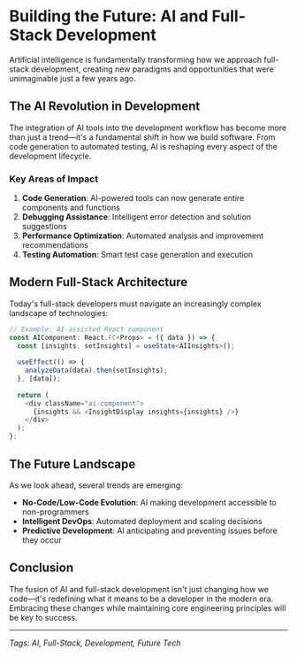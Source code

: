 # Building the Future: AI and Full-Stack Development



Artificial intelligence is fundamentally transforming how we approach full-stack development, creating new paradigms and opportunities that were unimaginable just a few years ago.

## The AI Revolution in Development

The integration of AI tools into the development workflow has become more than just a trend—it's a fundamental shift in how we build software. From code generation to automated testing, AI is reshaping every aspect of the development lifecycle.

### Key Areas of Impact

1. **Code Generation**: AI-powered tools can now generate entire components and functions
2. **Debugging Assistance**: Intelligent error detection and solution suggestions
3. **Performance Optimization**: Automated analysis and improvement recommendations
4. **Testing Automation**: Smart test case generation and execution

## Modern Full-Stack Architecture

Today's full-stack developers must navigate an increasingly complex landscape of technologies:

```typescript
// Example: AI-assisted React component
const AIComponent: React.FC<Props> = ({ data }) => {
  const [insights, setInsights] = useState<AIInsights>();
  
  useEffect(() => {
    analyzeData(data).then(setInsights);
  }, [data]);
  
  return (
    <div className="ai-component">
      {insights && <InsightDisplay insights={insights} />}
    </div>
  );
};
```

## The Future Landscape

As we look ahead, several trends are emerging:

- **No-Code/Low-Code Evolution**: AI making development accessible to non-programmers
- **Intelligent DevOps**: Automated deployment and scaling decisions
- **Predictive Development**: AI anticipating and preventing issues before they occur

## Conclusion

The fusion of AI and full-stack development isn't just changing how we code—it's redefining what it means to be a developer in the modern era. Embracing these changes while maintaining core engineering principles will be key to success.

---

*Tags: AI, Full-Stack, Development, Future Tech* 